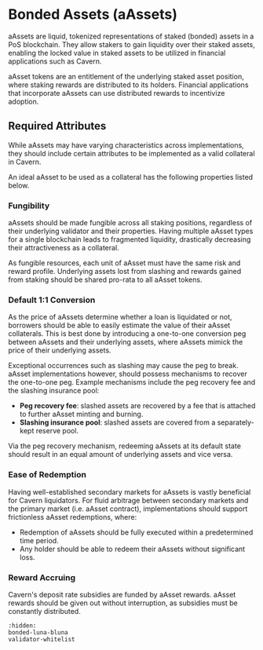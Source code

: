 # Bonded Assets (aAssets)

aAssets are liquid, tokenized representations of staked (bonded) assets in a PoS blockchain. They allow stakers to gain liquidity over their staked assets, enabling the locked value in staked assets to be utilized in financial applications such as Cavern.

aAsset tokens are an entitlement of the underlying staked asset position, where staking rewards are distributed to its holders. Financial applications that incorporate aAssets can use distributed rewards to incentivize adoption.

## Required Attributes

While aAssets may have varying characteristics across implementations, they should include certain attributes to be implemented as a valid collateral in Cavern.

An ideal aAsset to be used as a collateral has the following properties listed below.

### Fungibility

aAssets should be made fungible across all staking positions, regardless of their underlying validator and their properties. Having multiple aAsset types for a single blockchain leads to fragmented liquidity, drastically decreasing their attractiveness as a collateral.

As fungible resources, each unit of aAsset must have the same risk and reward profile. Underlying assets lost from slashing and rewards gained from staking should be shared pro-rata to all aAsset tokens.

### Default 1:1 Conversion

As the price of aAssets determine whether a loan is liquidated or not, borrowers should be able to easily estimate the value of their aAsset collaterals. This is best done by introducing a one-to-one conversion peg between aAssets and their underlying assets, where aAssets mimick the price of their underlying assets.

Exceptional occurrences such as slashing may cause the peg to break. aAsset implementations however, should possess mechanisms to recover the one-to-one peg. Example mechanisms include the peg recovery fee and the slashing insurance pool:

* **Peg recovery fee**: slashed assets are recovered by a fee that is attached to further aAsset minting and burning.
* **Slashing insurance pool**: slashed assets are covered from a separately-kept reserve pool.

Via the peg recovery mechanism, redeeming aAssets at its default state should result in an equal amount of underlying assets and vice versa.

### Ease of Redemption

Having well-established secondary markets for aAssets is vastly beneficial for Cavern liquidators. For fluid arbitrage between secondary markets and the primary market (i.e. aAsset contract), implementations should support frictionless aAsset redemptions, where:

* Redemption of aAssets should be fully executed within a predetermined time period.
* Any holder should be able to redeem their aAssets without significant loss.

### Reward Accruing

Cavern's deposit rate subsidies are funded by aAsset rewards. aAsset rewards should be given out without interruption, as subsidies must be constantly distributed.

```{toctree}
:hidden:
bonded-luna-bluna
validator-whitelist
```